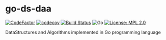 # go-ds-daa

[![CodeFactor](https://www.codefactor.io/repository/github/bumblebee211196/go-dsa/badge)](https://www.codefactor.io/repository/github/bumblebee211196/go-dsa)
[![codecov](https://codecov.io/gh/bumblebee211196/go-ds-daa/branch/master/graph/badge.svg)](https://codecov.io/gh/bumblebee211196/go-ds-daa)
[![Build Status](https://travis-ci.com/bumblebee211196/go-dsa.svg?branch=master)](https://travis-ci.com/bumblebee211196/go-dsa)
![Go](https://github.com/bumblebee211196/go-ds-daa/workflows/Go/badge.svg)
[![License: MPL 2.0](https://img.shields.io/badge/License-MPL%202.0-brightgreen.svg)](https://opensource.org/licenses/MPL-2.0)

DataStructures and Algorithms implemented in Go programming language
